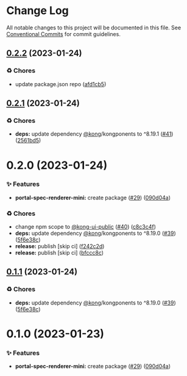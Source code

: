 # Change Log

All notable changes to this project will be documented in this file.
See [Conventional Commits](https://conventionalcommits.org) for commit guidelines.

## [0.2.2](https://github.com/Kong/public-ui-components/compare/@kong-ui-public/spec-renderer-mini@0.2.1...@kong-ui-public/spec-renderer-mini@0.2.2) (2023-01-24)


### ♻️ Chores

* update package.json repo ([afd1cb5](https://github.com/Kong/public-ui-components/commit/afd1cb579df4cf962a2920185086620cc32a91e1))





## [0.2.1](https://github.com/Kong/public-ui-components/compare/@kong-ui-public/spec-renderer-mini@0.2.0...@kong-ui-public/spec-renderer-mini@0.2.1) (2023-01-24)


### ♻️ Chores

* **deps:** update dependency [@kong](https://github.com/kong)/kongponents to ^8.19.1 ([#41](https://github.com/Kong/public-ui-components/issues/41)) ([2561bd5](https://github.com/Kong/public-ui-components/commit/2561bd588bca7f98825fc5edda11b053f527c146))





# 0.2.0 (2023-01-24)


### ✨ Features

* **portal-spec-renderer-mini:** create package ([#29](https://github.com/Kong/public-ui-components/issues/29)) ([090d04a](https://github.com/Kong/public-ui-components/commit/090d04a0a1c9415605091f8c3a6235c7193314fd))


### ♻️ Chores

* change npm scope to [@kong-ui-public](https://github.com/kong-ui-public) ([#40](https://github.com/Kong/public-ui-components/issues/40)) ([c8c3c4f](https://github.com/Kong/public-ui-components/commit/c8c3c4f165fdd36269e1dd5bb31f47f73f7e9f4a))
* **deps:** update dependency [@kong](https://github.com/kong)/kongponents to ^8.19.0 ([#39](https://github.com/Kong/public-ui-components/issues/39)) ([5f6e38c](https://github.com/Kong/public-ui-components/commit/5f6e38c458d472543104bde13589a2bc6803791f))
* **release:** publish [skip ci] ([f242c2d](https://github.com/Kong/public-ui-components/commit/f242c2d1208fe94c31c2aa70cc764a50ffb3add5))
* **release:** publish [skip ci] ([bfccc8c](https://github.com/Kong/public-ui-components/commit/bfccc8c4c506370a1ce744472ad4aa348997ba5d))





## [0.1.1](https://github.com/Kong/public-ui-components/compare/@kong-ui-public/portal-spec-renderer-mini@0.1.0...@kong-ui-public/portal-spec-renderer-mini@0.1.1) (2023-01-24)


### ♻️ Chores

* **deps:** update dependency [@kong](https://github.com/kong)/kongponents to ^8.19.0 ([#39](https://github.com/Kong/public-ui-components/issues/39)) ([5f6e38c](https://github.com/Kong/public-ui-components/commit/5f6e38c458d472543104bde13589a2bc6803791f))





# 0.1.0 (2023-01-23)


### ✨ Features

* **portal-spec-renderer-mini:** create package ([#29](https://github.com/Kong/public-ui-components/issues/29)) ([090d04a](https://github.com/Kong/public-ui-components/commit/090d04a0a1c9415605091f8c3a6235c7193314fd))
